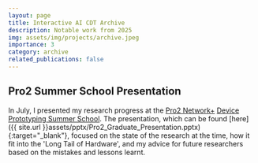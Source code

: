 ```yaml
---
layout: page
title: Interactive AI CDT Archive
description: Notable work from 2025
img: assets/img/projects/archive.jpeg
importance: 3
category: archive
related_publications: false
---
```


## Pro2 Summer School Presentation

In July, I presented my research progress at the [Pro2 Network+](https://prosquared.org/) [Device Prototyping Summer School](https://prosquared.org/2025-summer-school/).
The presentation, which can be found [here]({{ site.url }}assets/pptx/Pro2_Graduate_Presentation.pptx){:target="\_blank"},
focused on the state of the research at the time, how it fit into the 'Long Tail of Hardware', and my advice for future researchers
based on the mistakes and lessons learnt.




